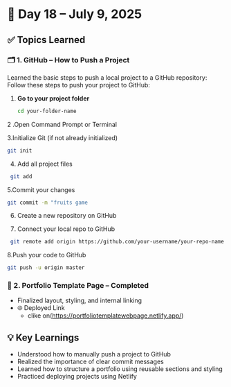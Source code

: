 # 📅 Day 18 – July 9, 2025

## ✅ Topics Learned

### 🗂️ 1. GitHub – How to Push a Project

Learned the basic steps to push a local project to a GitHub repository:
Follow these steps to push your project to GitHub:

1. **Go to your project folder**
   ```bash
   cd your-folder-name
   ```
2 .Open Command Prompt or Terminal

3.Initialize Git (if not already initialized)
``` bash
git init
```
4. Add all project files
 ``` bash
  git add
```
 
5.Commit your changes
  ``` bash
  git commit -m "fruits game
 ```
6. Create a new repository on GitHub

7. Connect your local repo to GitHub
  ``` bash
   git remote add origin https://github.com/your-username/your-repo-name.git
  ``` 

8.Push your code to GitHub
 ``` bash 
 git push -u origin master
``` 
###  🎨 2. Portfolio Template Page – Completed
 - Finalized layout, styling, and internal linking
 - 🌐 Deployed Link
    - clike on(https://portfoliotemplatewebpage.netlify.app/)

## 💡 Key Learnings
- Understood how to manually push a project to GitHub
- Realized the importance of clear commit messages
- Learned how to structure a portfolio using reusable sections and styling
- Practiced deploying projects using Netlify


   
